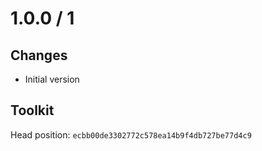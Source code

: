 # 1.0.0 / 1

## Changes

- Initial version

## Toolkit

Head position: `ecbb00de3302772c578ea14b9f4db727be77d4c9`


